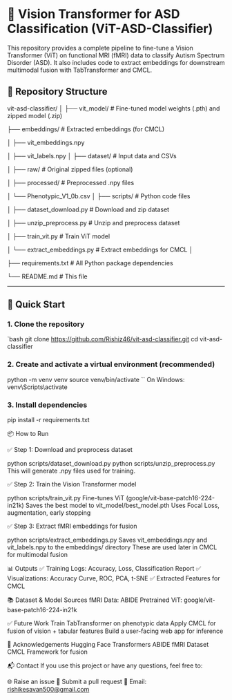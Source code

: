 # 🧠 Vision Transformer for ASD Classification (ViT-ASD-Classifier)

This repository provides a complete pipeline to fine-tune a Vision Transformer (ViT) on functional MRI (fMRI) data to classify Autism Spectrum Disorder (ASD). It also includes code to extract embeddings for downstream multimodal fusion with TabTransformer and CMCL.

## 📁 Repository Structure

vit-asd-classifier/
│
├── vit_model/ # Fine-tuned model weights (.pth) and zipped model (.zip)

├── embeddings/ # Extracted embeddings (for CMCL)

│ ├── vit_embeddings.npy

│ ├── vit_labels.npy
│
├── dataset/ # Input data and CSVs

│ ├── raw/ # Original zipped files (optional)

│ ├── processed/ # Preprocessed .npy files

│ └── Phenotypic_V1_0b.csv
│
├── scripts/ # Python code files

│ ├── dataset_download.py # Download and zip dataset

│ ├── unzip_preprocess.py # Unzip and preprocess dataset

│ ├── train_vit.py # Train ViT model

│ └── extract_embeddings.py # Extract embeddings for CMCL
│

├── requirements.txt # All Python package dependencies

└── README.md # This file

---
## 🚀 Quick Start

### 1. Clone the repository
`bash
git clone https://github.com/Rishiz46/vit-asd-classifier.git
cd vit-asd-classifier

### 2. Create and activate a virtual environment (recommended)
python -m venv venv
source venv/bin/activate  `` On Windows: venv\Scripts\activate

### 3. Install dependencies
pip install -r requirements.txt

📦 How to Run

✅ Step 1: Download and preprocess dataset

python scripts/dataset_download.py
python scripts/unzip_preprocess.py
This will generate .npy files used for training.

✅ Step 2: Train the Vision Transformer model

python scripts/train_vit.py
Fine-tunes ViT (google/vit-base-patch16-224-in21k)
Saves the best model to vit_model/best_model.pth
Uses Focal Loss, augmentation, early stopping

✅ Step 3: Extract fMRI embeddings for fusion

python scripts/extract_embeddings.py
Saves vit_embeddings.npy and vit_labels.npy to the embeddings/ directory
These are used later in CMCL for multimodal fusion

📊 Outputs
✅ Training Logs: Accuracy, Loss, Classification Report
✅ Visualizations: Accuracy Curve, ROC, PCA, t-SNE
✅ Extracted Features for CMCL

📚 Dataset & Model Sources
fMRI Data: ABIDE
Pretrained ViT: google/vit-base-patch16-224-in21k

✅ Future Work
 Train TabTransformer on phenotypic data
 Apply CMCL for fusion of vision + tabular features
 Build a user-facing web app for inference

🤝 Acknowledgements
Hugging Face Transformers
ABIDE fMRI Dataset
CMCL Framework for fusion

📬 Contact
If you use this project or have any questions, feel free to:

🌐 Raise an issue
💬 Submit a pull request
📩 Email: rishikesavan500@gmail.com
